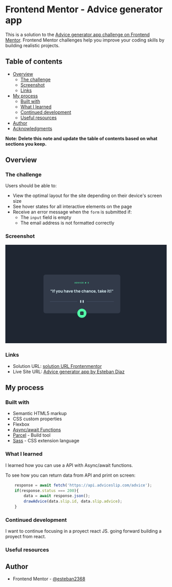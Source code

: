 # Frontend Mentor - Advice generator app

This is a solution to the [Advice generator app challenge on Frontend Mentor](https://www.frontendmentor.io/challenges/advice-generator-app-QdUG-13db). Frontend Mentor challenges help you improve your coding skills by building realistic projects. 

## Table of contents

- [Overview](#overview)
  - [The challenge](#the-challenge)
  - [Screenshot](#screenshot)
  - [Links](#links)
- [My process](#my-process)
  - [Built with](#built-with)
  - [What I learned](#what-i-learned)
  - [Continued development](#continued-development)
  - [Useful resources](#useful-resources)
- [Author](#author)
- [Acknowledgments](#acknowledgments)

**Note: Delete this note and update the table of contents based on what sections you keep.**

## Overview

### The challenge

Users should be able to:

- View the optimal layout for the site depending on their device's screen size
- See hover states for all interactive elements on the page
- Receive an error message when the `form` is submitted if:
  - The `input` field is empty
  - The email address is not formatted correctly

### Screenshot

![](./screenshot.png)

### Links

- Solution URL: [solution URL Frontenmentor](https://www.frontendmentor.io/challenges/advice-generator-app-QdUG-13db/hub/sass-css-flexbox-parcel-mobile-first-async-functions-HyUda_185)
- Live Site URL: [Advice generator app by Esteban Diaz](https://admirable-marzipan-9e2f01.netlify.app/)

## My process

### Built with

- Semantic HTML5 markup
- CSS custom properties
- Flexbox
- [Async/await Functions](https://developer.mozilla.org/es/docs/Web/JavaScript/Reference/Statements/async_function)
- [Parcel](https://parceljs.org/) - Build tool
- [Sass](https://sass-lang.com/) - CSS extension language

### What I learned

I learned how you can use a API with Async/await functions.

To see how you can return data from API and print on screen:

```js
    response = await fetch('https://api.adviceslip.com/advice');
    if(response.status === 200){
        data = await response.json();
        drawAdvice(data.slip.id, data.slip.advice);
    }
```

### Continued development

I want to continue focusing in a proyect react JS. going forward building a proyect from react. 

### Useful resources


## Author

- Frontend Mentor - [@esteban2368](https://www.frontendmentor.io/profile/esteban2368)


